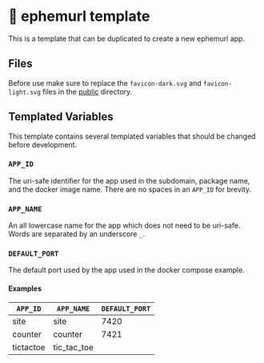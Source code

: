 # :page_facing_up: ephemurl template

This is a template that can be duplicated to create a new ephemurl app.

## Files

Before use make sure to replace the `favicon-dark.svg` and `favicon-light.svg` files in the [public](./public) directory.

## Templated Variables

This template contains several templated variables that should be changed before development.

### `APP_ID`

The uri-safe identifier for the app used in the subdomain, package name, and the docker image name. There are no spaces in an `APP_ID` for brevity.

### `APP_NAME`

An all lowercase name for the app which does not need to be uri-safe. Words are separated by an underscore `_`.

### `DEFAULT_PORT`

The default port used by the app used in the docker compose example.

#### Examples

| `APP_ID`  | `APP_NAME`  | `DEFAULT_PORT` |
| --------- | ----------- | -------------- |
| site      | site        | 7420           |
| counter   | counter     | 7421           |
| tictactoe | tic_tac_toe |                |
